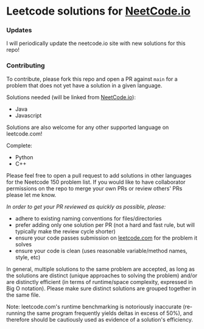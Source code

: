 # Leetcode solutions for [NeetCode.io](https://neetcode.io)

### Updates

I will periodically update the neetcode.io site with new solutions for this repo!

### Contributing

To contribute, please fork this repo and open a PR against `main` for a problem that does not yet have a solution in a given language.

Solutions needed (will be linked from [NeetCode.io](https://neetcode.io)):
* Java
* Javascript

Solutions are also welcome for any other supported language on leetcode.com!

Complete:
* Python
* C++

Please feel free to open a pull request to add solutions in other languages for the Neetcode 150 problem list. If you would like to have collaborator permissions on the repo to merge your own PRs or review others' PRs please let me know.

*In order to get your PR reviewed as quickly as possible, please:*
- adhere to existing naming conventions for files/directories
- prefer adding only one solution per PR (not a hard and fast rule, but will typically make the review cycle shorter)
- ensure your code passes submission on [leetcode.com](https://leetcode.com) for the problem it solves
- ensure your code is clean (uses reasonable variable/method names, style, etc)

In general, multiple solutions to the same problem are accepted, as long as the solutions are distinct (unique approaches to solving the problem) and/or 
are distinctly efficient (in terms of runtime/space complexity, expressed in Big O notation). Please make sure distinct solutions are grouped together in the same file. 

Note: leetcode.com's runtime benchmarking is notoriously inaccurate (re-running the same program frequently yields deltas in excess of 50%), and therefore should be cautiously used as evidence of a solution's efficiency. 
